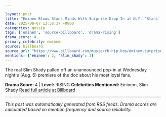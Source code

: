 ```yaml
---

layout: post
title: "Eminem Blows Stans Minds With Surprise Drop-In at N.Y. ‘Stans’ Premiere: ‘Thank You From the Bottom of My Heart’"""
date: 2025-08-07 13:38:37 +0000
categories: gossip
tags: ['eminem', 'source-billboard', 'drama-rising']
drama_score: 4
primary_celebrity: eminem
source: billboard
source_url: "https://www.billboard.com/music/rb-hip-hop/eminem-surprise-appearance-stans-doc-premiere-new-york-1236038438/"""
mentions: {'eminem': 2, 'slim_shady': 2}
---
```


The real Slim Shady pulled off an unannounced pop-in at Wednesday night's (Aug. 6) premiere of the doc about his most loyal fans.

**Drama Score:** 4 | **Level:** RISING **Celebrities Mentioned:** Eminem, Slim Shady [Read full article at Billboard](https://www.billboard.com/music/rb-hip-hop/eminem-surprise-appearance-stans-doc-premiere-new-york-1236038438/)

---

*This post was automatically generated from RSS feeds. Drama scores are calculated based on mention frequency and source reliability.*